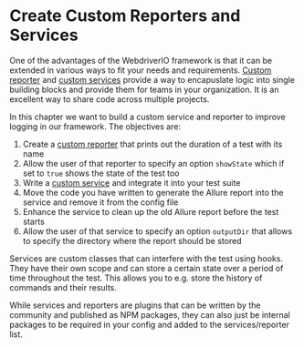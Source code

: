 # Create Custom Reporters and Services

One of the advantages of the WebdriverIO framework is that it can be extended in various ways to fit your needs and requirements. [Custom reporter](https://webdriver.io/docs/customreporter.html) and [custom services](https://webdriver.io/docs/customservices.html) provide a way to encapuslate logic into single building blocks and provide them for teams in your organization. It is an excellent way to share code across multiple projects.

In this chapter we want to build a custom service and reporter to improve logging in our framework. The objectives are:

1. Create a [custom reporter](https://webdriver.io/docs/customreporter.html) that prints out the duration of a test with its name
2. Allow the user of that reporter to specify an option `showState` which if set to `true` shows the state of the test too
3. Write a [custom service](https://webdriver.io/docs/customservices.html) and integrate it into your test suite
4. Move the code you have written to generate the Allure report into the service and remove it from the config file
5. Enhance the service to clean up the old Allure report before the test starts
6. Allow the user of that service to specify an option `outputDir` that allows to specify the directory where the report should be stored

Services are custom classes that can interfere with the test using hooks. They have their own scope and can store a certain state over a period of time throughout the test. This allows you to e.g. store the history of commands and their results.

While services and reporters are plugins that can be written by the community and published as NPM packages, they can also just be internal packages to be required in your config and added to the services/reporter list.